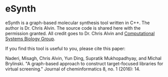 # eSynth

eSynth is a graph-based molecular synthesis tool written in C++.
The author is Dr. Chris Alvin. The source code is shared here with the permission granted. All credit goes to Dr. Chris Alvin and [Computational Systems Biology Group](http://brylinski.org/).

If you find this tool is useful to you, please cite this paper:   

Naderi, Misagh, Chris Alvin, Yun Ding, Supratik Mukhopadhyay, and Michal Brylinski. "A graph-based approach to construct target-focused libraries for virtual screening." Journal of cheminformatics 8, no. 1 (2016): 14.

